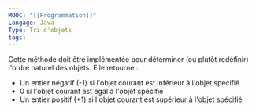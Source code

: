 ```yaml
---
MOOC: "[[Programmation]]"
Langage: Java
Type: Tri d'objets
tags:
---
```

Cette méthode doit être implémentée pour déterminer (ou plutôt redéfinir) l'ordre naturel des objets. Elle retourne :
- Un entier négatif (-1) si l'objet courant est inférieur à l'objet spécifié
- 0 si l'objet courant est égal à l'objet spécifié
- Un entier positif (+1) si l'objet courant est supérieur à l'objet spécifié